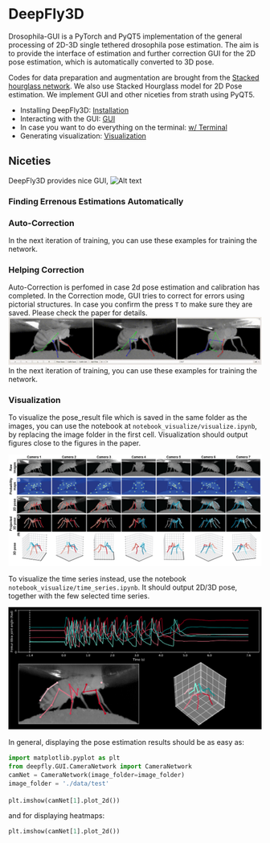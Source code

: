 # DeepFly3D


Drosophila-GUI is a PyTorch and PyQT5 implementation of the general processing of 2D-3D single tethered drosophila pose estimation. The aim is to provide the interface of estimation and further correction GUI for the 2D pose estimation, which is automatically converted to 3D pose.

Codes for data preparation and augmentation are brought from the [Stacked hourglass network](https://github.com/anewell/pose-hg-train).  We also use Stacked Hourglass model for 2D Pose estimation. We implement GUI and other niceties from strath using PyQT5.

* Installing DeepFly3D: [Installation](https://github.com/NeLy-EPFL/DeepFly3D/blob/master/docs/install.md)
* Interacting with the GUI:  [GUI](https://github.com/NeLy-EPFL/DeepFly3D/blob/master/docs/gui.md)
* In case you want to do everything on the terminal: [w/ Terminal](https://github.com/NeLy-EPFL/DeepFly3D/blob/master/docs/terminal.md)
* Generating visualization: [Visualization](https://github.com/NeLy-EPFL/DeepFly3D/blob/master/docs/visual.md)

## Niceties
DeepFly3D provides nice GUI, 
![Alt text](images/gui.gif?raw=true "Title")


### Finding Errenous Estimations Automatically

### Auto-Correction
In the next iteration of training, you can use these examples for training the network.
### Helping Correction
Auto-Correction is perfomed in case 2d pose estimation and calibration has completed. In the Correction mode, GUI tries to correct for errors using pictorial structures. In case you confirm the press ```T``` to make sure they are saved. Please check the paper for details.
![Alt text](images/correction.gif?raw=true "Title")
In the next iteration of training, you can use these examples for training the network.

### Visualization
To visualize the pose_result file which is saved in the same folder as the images, you can use the notebook at ```notebook_visualize/visualize.ipynb```, by replacing the image folder in the first cell. Visualization should output figures close to the figures in the paper.

<img src="images/pose3D.png" width="960">

To visualize the time series instead, use the notebook ```notebook_visualize/time_series.ipynb```. It should output 2D/3D pose, together with the few selected time series.

<img src="images/time_series.png" width="960">

In general, displaying the pose estimation results should be as easy as:

```python
import matplotlib.pyplot as plt
from deepfly.GUI.CameraNetwork import CameraNetwork
camNet = CameraNetwork(image_folder=image_folder)
image_folder = './data/test'

plt.imshow(camNet[1].plot_2d())
```
and for displaying heatmaps: 

```python
plt.imshow(camNet[1].plot_2d())
```
